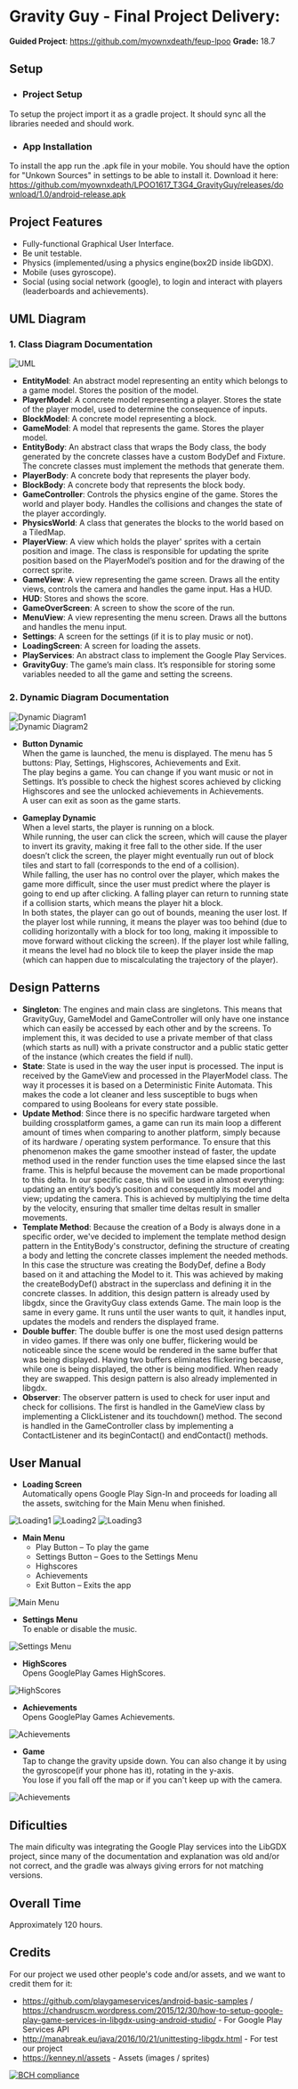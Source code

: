 # Gravity Guy - Final Project Delivery:

**Guided Project**: https://github.com/myownxdeath/feup-lpoo
**Grade:** 18.7

## **Setup**
* ### Project Setup
To setup the project import it as a gradle project. It should sync all the libraries needed and should work.

* ### App Installation
To install the app run the .apk file in your mobile. You should have the option for "Unkown Sources" in settings to be able to install it. Download it here: https://github.com/myownxdeath/LPOO1617_T3G4_GravityGuy/releases/download/1.0/android-release.apk 
  

## **Project Features**
* Fully-functional Graphical User Interface.  
* Be unit testable.  
* Physics (implemented/using a physics engine(box2D inside libGDX).  
* Mobile (uses gyroscope).  
* Social (using social network (google), to login and interact with players (leaderboards and achievements).  


## **UML Diagram**
  ### 1. Class Diagram Documentation
![UML](https://user-images.githubusercontent.com/19241121/27010688-fcde14c8-4ea1-11e7-8080-b9899ecc7440.png)  
* **EntityModel**: An abstract model representing an entity which belongs to a game model. Stores the position of the model.
* **PlayerModel**: A concrete model representing a player. Stores the state of the player model, used to determine the consequence of inputs.
* **BlockModel**: A concrete model representing a block.
* **GameModel**: A model that represents the game. Stores the player model.
* **EntityBody**: An abstract class that wraps the Body class, the body generated by the concrete classes have a custom BodyDef and Fixture. The concrete classes must implement the methods that generate them.
* **PlayerBody**: A concrete body that represents the player body.
* **BlockBody**: A concrete body that represents the block body.
* **GameController**: Controls the physics engine of the game. Stores the world and player body. Handles the collisions and changes the state of the player accordingly.  
* **PhysicsWorld**: A class that generates the blocks to the world based on a TiledMap.
* **PlayerView**: A view which holds the player' sprites with a certain position and image. The class is responsible for updating the sprite position based on the PlayerModel’s position and for the drawing of the correct sprite.
* **GameView**: A view representing the game screen. Draws all the entity views, controls the camera and handles the game input. Has a HUD.
* **HUD**: Stores and shows the score.
* **GameOverScreen**: A screen to show the score of the run.
* **MenuView**: A view representing the menu screen. Draws all the buttons and handles the menu input.
* **Settings**: A screen for the settings (if it is to play music or not). 
* **LoadingScreen**: A screen for loading the assets.
* **PlayServices**: An abstract class to implement the Google Play Services.
* **GravityGuy**: The game’s main class. It’s responsible for storing some variables needed to all the game and setting the screens.
	
	
### 2. Dynamic Diagram Documentation
![Dynamic Diagram1](https://user-images.githubusercontent.com/19241121/27011846-e07c3fc4-4ebc-11e7-9c26-4a55a385808c.png)  
![Dynamic Diagram2](https://user-images.githubusercontent.com/19241121/27011847-e081561c-4ebc-11e7-96d3-e1a58da8571f.png)
 * **Button Dynamic**  
	When the game is launched, the menu is displayed. The menu has 5 buttons: Play, Settings, Highscores, Achievements and Exit.  
	The play begins a game.
	You can change if you want music or not in Settings.
	It’s possible to check the highest scores achieved by clicking Highscores and see the unlocked achievements in Achievements.  
	A user can exit as soon as the game starts.  
	
* **Gameplay Dynamic**  
	When a level starts, the player is running on a block.   
	While running, the user can click the screen, which will cause the player to invert its gravity, making it free fall to the other side. If the user doesn’t click the screen, the player might eventually run out of block tiles and start to fall (corresponds to the end of a collision).   
	While falling, the user has no control over the player, which makes the game more difficult, since the user must predict where the player is going to end up after clicking. A falling player can return to running state if a collision starts, which means the player hit a block.   
	In both states, the player can go out of bounds, meaning the user lost. If the player lost while running, it means the player was too behind (due to colliding horizontally with a block for too long, making it impossible to move forward without clicking the screen). If the player lost while falling, it means the level had no block tile to keep the player inside the map (which can happen due to miscalculating the trajectory of the player). 

 
## **Design Patterns**  

* **Singleton**: The engines and main class are singletons. This means that GravityGuy, GameModel and GameController will only have one instance which can easily be accessed by each other and by the screens. To implement this, it was decided to use a private member of that class (which starts as null) with a private constructor and a public static getter of the instance (which creates the field if null).  
* **State**: State is used in the way the user input is processed. The input is received by the GameView and processed in the PlayerModel class. The way it processes it is based on a Deterministic Finite Automata. This makes the code a lot cleaner and less susceptible to bugs when compared to using Booleans for every state possible.  
* **Update Method**: Since there is no specific hardware targeted when building crossplatform games, a game can run its main loop a different amount of times when comparing to another platform, simply because of its hardware / operating system performance. To ensure that this phenomenon makes the game smoother instead of faster, the update method used in the render function uses the time elapsed since the last frame. This is helpful because the movement can be made proportional to this delta. In our specific case, this will be used in almost everything: updating an entity’s body’s position and consequently its model and view; updating the camera. This is achieved by multiplying the time delta by the velocity, ensuring that smaller time deltas result in smaller movements.  
* **Template Method**: Because the creation of a Body is always done in a specific order, we've decided to implement the template method design pattern in the EntityBody's constructor, defining the structure of creating a body and letting the concrete classes implement the needed methods. In this case the structure was creating the BodyDef, define a Body based on it and attaching the Model to it. This was achieved by making the createBodyDef() abstract in the superclass and defining it in the concrete classes. In addition, this design pattern is already used by libgdx, since the GravityGuy class extends Game. The main loop is the same in every game. It runs until the user wants to quit, it handles input, updates the models and renders the displayed frame.
* **Double buffer**: The double buffer is one the most used design patterns in video games. If there was only one buffer, flickering would be noticeable since the scene would be rendered in the same buffer that was being displayed. Having two buffers eliminates flickering because, while one is being displayed, the other is being modified. When ready they are swapped. This design pattern is also already implemented in libgdx.  
* **Observer**: The observer pattern is used to check for user input and check for collisions. The first is handled in the GameView class by implementing a ClickListener and its touchdown() method. The second is handled in the GameController class by implementing a ContactListener and its beginContact() and endContact() methods.

## **User Manual**

* **Loading Screen**  
Automatically opens Google Play Sign-In and proceeds for loading all the assets, switching for the Main Menu when finished.  

![Loading1](https://cloud.githubusercontent.com/assets/19241121/26800067/ce7b7ee8-4a2f-11e7-9593-a51eb1c933ec.png)
![Loading2](https://cloud.githubusercontent.com/assets/19241121/26800070/ce858140-4a2f-11e7-9d9e-2b2d967118f2.png)
![Loading3](https://cloud.githubusercontent.com/assets/19241121/26800072/ce99284e-4a2f-11e7-94b1-67acd669d0b9.png)   
  
  
    
* **Main Menu**
    * Play Button – To play the game
    * Settings Button – Goes to the Settings Menu
    * Highscores
    * Achievements
    * Exit Button – Exits the app  
    
![Main Menu](https://cloud.githubusercontent.com/assets/19241121/26800063/ce429380-4a2f-11e7-971a-884114779d0e.png)   
  
  
  
* **Settings Menu**  
To enable or disable the music.  

![Settings Menu](https://cloud.githubusercontent.com/assets/19241121/26800065/ce774f8a-4a2f-11e7-848d-08b474cbf776.png) 


* **HighScores**  
Opens GooglePlay Games HighScores.  

![HighScores](https://cloud.githubusercontent.com/assets/19241121/26800071/ce860fd4-4a2f-11e7-8f94-1d24328f11e5.png) 

  
* **Achievements**   
Opens GooglePlay Games Achievements.    

![Achievements](https://cloud.githubusercontent.com/assets/19241121/26800064/ce6697ee-4a2f-11e7-8fab-910f3c1f008d.png)  
  
  
    
* **Game**   
Tap to change the gravity upside down. You can also change it by using the gyroscope(if your phone has it), rotating in the y-axis.  
You lose if you fall off the map or if you can't keep up with the camera.  

![Achievements](https://cloud.githubusercontent.com/assets/19241121/26800069/ce800b3e-4a2f-11e7-9fc1-e3f6f5214e98.png)

## **Dificulties**  
The main dificulty was integrating the Google Play services into the LibGDX project, since many of the documentation and explanation was old and/or not correct, and the gradle was always giving errors for not matching versions.   

## **Overall Time**
Approximately 120 hours.  

## **Credits**  
For our project we used other people's code and/or assets, and we want to credit them for it:
* https://github.com/playgameservices/android-basic-samples / https://chandruscm.wordpress.com/2015/12/30/how-to-setup-google-play-game-services-in-libgdx-using-android-studio/ - For Google Play Services API
* http://manabreak.eu/java/2016/10/21/unittesting-libgdx.html - For test our project
* https://kenney.nl/assets - Assets (images / sprites)

[![BCH compliance](https://bettercodehub.com/edge/badge/myownxdeath/LPOO1617_T3G4_GravityGuy?branch=master&token=e3e7a18ce6682e511ddb245f7759254a3212c9f9)](https://bettercodehub.com/)
